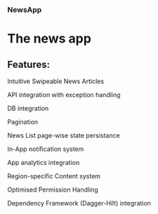 ### NewsApp
# The news app

## Features:

Intuitive Swipeable News Articles

API integration with exception handling

DB integration

Pagination

News List page-wise state persistance

In-App notification system

App analytics integration

Region-specific Content system

Optimised Permission Handling

Dependency Framework (Dagger-Hilt) integration



